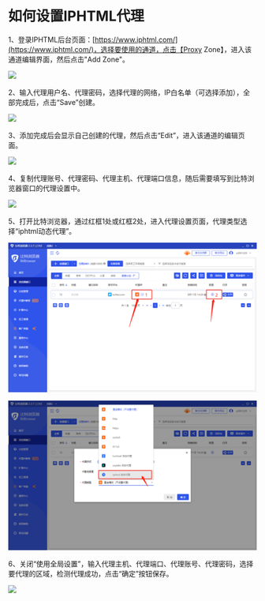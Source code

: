 # 如何设置IPHTML代理

1、登录IPHTML后台页面：[https://www.iphtml.com/](https://www.iphtml.com/)，选择要使用的通道，点击【Proxy Zone】，进入该通道编辑界面，然后点击"Add Zone"。

![](../../.gitbook/assets/企业微信截图\_1660197493770.png)

2、输入代理用户名、代理密码，选择代理的网络，IP白名单（可选择添加），全部完成后，点击“Save”创建。

![](../../.gitbook/assets/企业微信截图\_16601982305032.png)

3、添加完成后会显示自己创建的代理，然后点击“Edit”，进入该通道的编辑页面。

![](../../.gitbook/assets/企业微信截图\_1660198990702.png)

4、复制代理账号、代理密码、代理主机、代理端口信息，随后需要填写到比特浏览器窗口的代理设置中。

![](../../.gitbook/assets/企业微信截图\_16601995725748.png)

5、打开比特浏览器，通过红框1处或红框2处，进入代理设置页面，代理类型选择“iphtml动态代理”。

![](<../../.gitbook/assets/1 (34).png>)

![](<../../.gitbook/assets/2 (7).png>)

6、关闭“使用全局设置”，输入代理主机、代理端口、代理账号、代理密码，选择要代理的区域，检测代理成功，点击“确定”按钮保存。

![](../../.gitbook/assets/企业微信截图\_1660201820414.png)
